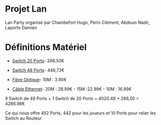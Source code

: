 # Projet Lan

Lan Party organisé par Chambefort Hugo, Perin Clément, Abdoun Nadir, Laporte Damien

# Définitions Matériel


* [Switch 20 Ports](https://www.amazon.fr/Cisco-SRW2016-K9-EU-300-20-Switch-Gigabit/dp/B0043TVQTI/ref=sr_1_1?ie=UTF8&qid=1513591620&sr=8-1&keywords=switch+cisco+20+port)- 266.50€

* [Switch 48 Ports](https://www.amazon.fr/Cisco-SLM2048T-EU-Smart-Switch-Gigabit/dp/B004GQL3XW/ref=sr_1_1?ie=UTF8&qid=1513590098&sr=8-1&keywords=switch+48+port)- 446,72€ 

* [Fibre Optique](https://www.google.fr/aclk?sa=l&ai=DChcSEwi43fulw5PYAhWpvO0KHW1OAlYYABACGgJkZw&sig=AOD64_1tZVWBRJEk2rHGAmGnHhz3baMvdA&ctype=5&q=&ved=0ahUKEwivoPmlw5PYAhUBZ1AKHTN_DSEQ2CkIwwIwAA&adurl=)- 10M : 3.90€

* [Câble Ethernet](https://www.amazon.fr/Ugreen-11260-Cat7-c%C3%A2ble-r%C3%A9seau/dp/B073WQDMCD/ref=sr_1_1?s=electronics&ie=UTF8&qid=1513599423&sr=1-1&keywords=cables%2Bethernet%2B5m&th=1)- 20M : 28.99€  - 15M :22.99€  - 10M : 16.99€


9 Switch de 48 Ports + 1 Switch de 20 Ports = 4020.48 + 266,50 = 4286.98€

Ce qui nous offre 452 Ports, 442 pour les joueurs et 10 Ports pour relier les Switch au Routeur


